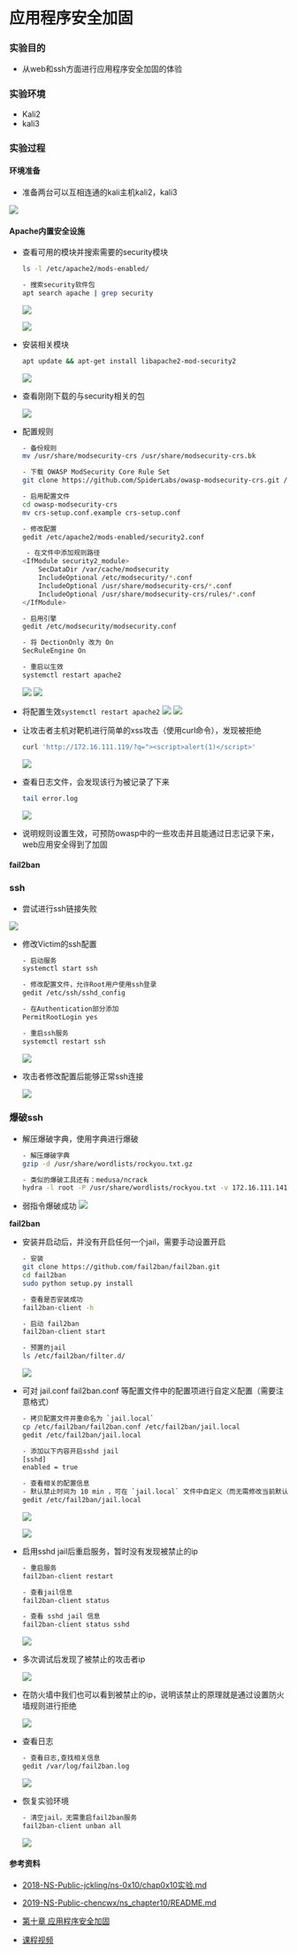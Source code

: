# 应用程序安全加固

### 实验目的

- 从web和ssh方面进行应用程序安全加固的体验

### 实验环境

- Kali2
- kali3


### 实验过程

#### 环境准备
- 准备两台可以互相连通的kali主机kali2，kali3

 ![](img/kali.PNG)

#### Apache内置安全设施

- 查看可用的模块并搜索需要的security模块

    ```bash
    ls -l /etc/apache2/mods-enabled/

    - 搜索security软件包
    apt search apache | grep security
    ```

    ![](img/ap1.PNG)

    ![](img/ap2.PNG)

- 安装相关模块

    ```bash
    apt update && apt-get install libapache2-mod-security2
    ```

    ![](img/ap3.PNG)

- 查看刚刚下载的与security相关的包

    ![](img/ap4.PNG)

- 配置规则

    ```bash
    - 备份规则
    mv /usr/share/modsecurity-crs /usr/share/modsecurity-crs.bk

    - 下载 OWASP ModSecurity Core Rule Set
    git clone https://github.com/SpiderLabs/owasp-modsecurity-crs.git /usr/share/modsecurity-crs

    - 启用配置文件
    cd owasp-modsecurity-crs
    mv crs-setup.conf.example crs-setup.conf

    - 修改配置
    gedit /etc/apache2/mods-enabled/security2.conf

     - 在文件中添加规则路径
    <IfModule security2_module> 
        SecDataDir /var/cache/modsecurity 
        IncludeOptional /etc/modsecurity/*.conf 
        IncludeOptional /usr/share/modsecurity-crs/*.conf 
        IncludeOptional /usr/share/modsecurity-crs/rules/*.conf 
    </IfModule>

    - 启用引擎
    gedit /etc/modsecurity/modsecurity.conf

    - 将 DectionOnly 改为 On
    SecRuleEngine On

    - 重启以生效
    systemctl restart apache2
    ```

    ![](img/ap5.PNG)
    ![](img/ap6.PNG)

- 将配置生效`systemctl restart apache2`
    ![](img/ap7.PNG)
    ![](img/ap.PNG)

- 让攻击者主机对靶机进行简单的xss攻击（使用curl命令），发现被拒绝

    ```bash
    curl 'http://172.16.111.119/?q="><script>alert(1)</script>'
    ```

    ![](img/ap8.PNG)

- 查看日志文件，会发现该行为被记录了下来

    ```bash
    tail error.log
    ```

    ![](img/ap9.PNG)


- 说明规则设置生效，可预防owasp中的一些攻击并且能通过日志记录下来，web应用安全得到了加固



#### fail2ban

### ssh
- 尝试进行ssh链接失败

 ![](img/fa.PNG)


- 修改Victim的ssh配置

    ```bash
    - 启动服务
    systemctl start ssh

    - 修改配置文件，允许Root用户使用ssh登录
    gedit /etc/ssh/sshd_config
    
    - 在Authentication部分添加
    PermitRootLogin	yes 

    - 重启ssh服务
    systemctl restart ssh
    ```

    ![](img/fa1.PNG)

- 攻击者修改配置后能够正常ssh连接

    ![](img/fa2.PNG)

### 爆破ssh

- 解压爆破字典，使用字典进行爆破

    ```bash
    - 解压爆破字典
    gzip -d /usr/share/wordlists/rockyou.txt.gz

    - 类似的爆破工具还有：medusa/ncrack
    hydra -l root -P /usr/share/wordlists/rockyou.txt -v 172.16.111.141 ssh
    ```
- 弱指令爆破成功
     ![](img/fa3.PNG)


**fail2ban**

- 安装并启动后，并没有开启任何一个jail，需要手动设置开启

    ```bash
    - 安装
    git clone https://github.com/fail2ban/fail2ban.git
    cd fail2ban
    sudo python setup.py install

    - 查看是否安装成功
    fail2ban-client -h

    - 启动 fail2ban
    fail2ban-client start

    - 预置的jail
    ls /etc/fail2ban/filter.d/
    ```

    ![](img/fa4.PNG)

- 可对 jail.conf fail2ban.conf 等配置文件中的配置项进行自定义配置（需要注意格式）

    ```bash
    - 拷贝配置文件并重命名为 `jail.local`
    cp /etc/fail2ban/fail2ban.conf /etc/fail2ban/jail.local
    gedit /etc/fail2ban/jail.local

    - 添加以下内容开启sshd jail
    [sshd]
    enabled = true

    - 查看相关的配置信息
    - 默认禁止时间为 10 min ，可在 `jail.local` 文件中自定义（而无需修改当前默认的配置文件）
    gedit /etc/fail2ban/jail.local
    ```

    ![](img/fa5.PNG)

    ![](img/fa6.PNG)

- 启用sshd jail后重启服务，暂时没有发现被禁止的ip

    ```bash
    - 重启服务
    fail2ban-client restart 

    - 查看jail信息
    fail2ban-client status

    - 查看 sshd jail 信息
    fail2ban-client status sshd
    ```

    ![](img/fa7.PNG)

- 多次调试后发现了被禁止的攻击者ip

    ![](img/fa8.PNG)

- 在防火墙中我们也可以看到被禁止的ip，说明该禁止的原理就是通过设置防火墙规则进行拒绝

    ![](img/fa9.PNG)


-   查看日志
    ```bash
    - 查看日志,查找相关信息
    gedit /var/log/fail2ban.log
    ```

    ![](img/fa10.PNG)

- 恢复实验环境

    ```bash
    - 清空jail，无需重启fail2ban服务
    fail2ban-client unban all
    ```

    ![](img/fa11.PNG)

#### 参考资料  
- [2018-NS-Public-jckling/ns-0x10/chap0x10实验.md](https://github.com/CUCCS/2018-NS-Public-jckling/blob/ns-0x10/ns-0x10/chap0x10%E5%AE%9E%E9%AA%8C.md)

- [2019-NS-Public-chencwx/ns_chapter10/README.md](https://github.com/CUCCS/2019-NS-Public-chencwx/blob/ns_chap0x10/ns_chapter10/README.md)
 
- [第十章 应用程序安全加固](https://c4pr1c3.github.io/cuc-ns/chap0x10/main.html)

- [课程视频](https://www.bilibili.com/video/BV1Wz4y1k7eM)